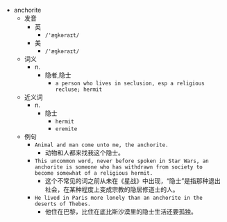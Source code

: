 - anchorite
  - 发音
    - 英
      - `/'æŋkəraɪt/`
    - 美
      - `/'æŋkəraɪt/`
  - 词义
    - n.
      - 隐者,隐士
        - `a person who lives in seclusion, esp a religious recluse; hermit `
  - 近义词
    - n.
      - 隐士
        - `hermit`
        - `eremite`
  - 例句
    - `Animal and man come unto me, the anchorite.`
      - 动物和人都来找我这个隐士。
    - `This uncommon word, never before spoken in Star Wars, an anchorite is someone who has withdrawn from society to become somewhat of a religious hermit.`
      - 这个不常见的词之前从未在《星战》中出现，“隐士”是指那种退出社会，在某种程度上变成宗教的隐居修道士的人。
    - `He lived in Paris more lonely than an anchorite in the deserts of Thebes.`
      - 他住在巴黎，比住在底比斯沙漠里的隐士生活还要孤独。

